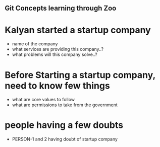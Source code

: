 ## Git Concepts learning through Zoo

# Kalyan started a startup company
* name of the company
* what services are providing this company..?
* what problems will this company solve..?

# Before Starting a startup company, need to know few things
* what are core values to follow
* what are permissions to take from the government

# people having a few doubts
* PERSON-1 and 2 having doubt of startup company
